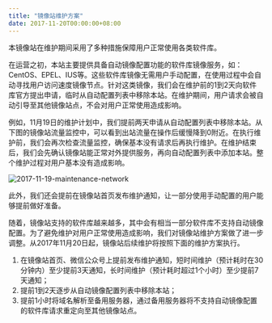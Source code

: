 ```yaml
---
title: "镜像站维护方案"
date: 2017-11-20T00:00:00+08:00
---
```


本镜像站在维护期间采用了多种措施保障用户正常使用各类软件库。

在运营之初，本站主要提供具备自动镜像配置功能的软件库镜像服务，如：CentOS、EPEL、IUS等。这些软件库镜像无需用户手动配置，在使用过程中会自动寻找用户访问速度镜像节点。针对这类镜像，我们会在维护前的1到2天向软件库官方提出申请，临时从自动配置列表中移除本站。在维护期间，用户请求会被自动引导至其他镜像站点，不会对用户正常使用造成影响。

例如，11月19日的维护计划中，我们提前两天申请从自动配置列表中移除本站。从下图的镜像站流量监控中，可以看到出站流量在操作后缓慢降到0附近。在执行维护前，我们会再次检查流量监控，确保基本没有请求后再执行维护。在维护结束后，我们会先确认镜像站能正常对外提供服务，再向自动配置列表中添加本站。整个维护过程对用户基本没有造成影响。

![2017-11-19-maintenance-network](2017-11-19-maintenance-network.jpg)

此外，我们还会提前在镜像站首页发布维护通知，让一部分使用手动配置的用户能够提前做好准备。

随着，镜像站支持的软件库越来越多，其中会有相当一部分软件库不支持自动镜像配置。为了避免维护对用户正常使用造成影响，我们对镜像站维护方案做了进一步调整。从2017年11月20日起，镜像站后续维护将按照下面的维护方案执行。

1. 在镜像站首页、微信公众号上提前发布维护通知，短时间维护（预计耗时在30分钟内）至少提前3天通知，长时间维护（预计耗时超过1个小时）至少提前7天通知；
2. 提前1到2天逐步从自动镜像配置列表中移除本站；
3. 提前1小时将域名解析至备用服务器，通过备用服务器将不支持自动镜像配置的软件库请求重定向至其他镜像站点。